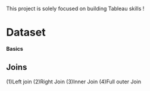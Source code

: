 
This project is solely focused on building Tableau skills !


<h1>Dataset</h1>



<b>Basics</b>

<h2>Joins</h2>

(1)Left join
(2)Right Join
(3)Inner Join
(4)Full outer Join
